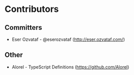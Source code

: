 # Contributors

## Committers

* Eser Ozvataf - @eserozvataf (http://eser.ozvataf.com/)

## Other

* Alorel - TypeScript Definitions (https://github.com/Alorel)
